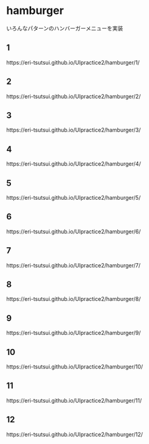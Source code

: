 <h1>hamburger</h1>
いろんなパターンのハンバーガーメニューを実装

<h2>1</h2>
<p>https://eri-tsutsui.github.io/UIpractice2/hamburger/1/</p>

<h2>2</h2>
<p>https://eri-tsutsui.github.io/UIpractice2/hamburger/2/</p>

<h2>3</h2>
<p>https://eri-tsutsui.github.io/UIpractice2/hamburger/3/</p>

<h2>4</h2>
<p>https://eri-tsutsui.github.io/UIpractice2/hamburger/4/</p>

<h2>5</h2>
<p>https://eri-tsutsui.github.io/UIpractice2/hamburger/5/</p>

<h2>6</h2>
<p>https://eri-tsutsui.github.io/UIpractice2/hamburger/6/</p>

<h2>7</h2>
<p>https://eri-tsutsui.github.io/UIpractice2/hamburger/7/</p>

<h2>8</h2>
<p>https://eri-tsutsui.github.io/UIpractice2/hamburger/8/</p>

<h2>9</h2>
<p>https://eri-tsutsui.github.io/UIpractice2/hamburger/9/</p>

<h2>10</h2>
<p>https://eri-tsutsui.github.io/UIpractice2/hamburger/10/</p>

<h2>11</h2>
<p>https://eri-tsutsui.github.io/UIpractice2/hamburger/11/</p>

<h2>12</h2>
<p>https://eri-tsutsui.github.io/UIpractice2/hamburger/12/</p>
